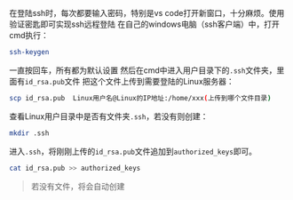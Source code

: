 在登陆ssh时，每次都要输入密码，特别是vs code打开新窗口，十分麻烦。使用验证密匙即可实现ssh远程登陆
在自己的windows电脑（ssh客户端）中，打开cmd执行：
```bash
ssh-keygen
```
一直按回车，所有都为默认设置
然后在cmd中进入用户目录下的`.ssh`文件夹，里面有`id_rsa.pub`文件
把这个文件上传到需要登陆的Linux服务器：
```bash
scp id_rsa.pub  Linux用户名@Linux的IP地址:/home/xxx(上传到哪个文件目录)
```
查看Linux用户目录中是否有文件夹`.ssh`，若没有则创建：
```bash
mkdir .ssh
```
进入`.ssh`，将刚刚上传的`id_rsa.pub`文件追加到`authorized_keys`即可。
```bash
cat id_rsa.pub >> authorized_keys 
```
>若没有文件，将会自动创建
